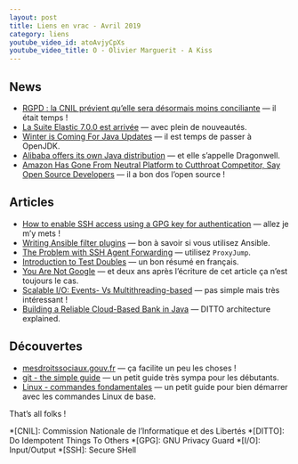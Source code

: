 ```yaml
---
layout: post
title: Liens en vrac - Avril 2019
category: liens
youtube_video_id: atoAvjyCpXs
youtube_video_title: O - Olivier Marguerit - A Kiss
---
```


## News

- [RGPD : la CNIL prévient qu’elle sera désormais moins conciliante](https://www.numerama.com/politique/482019-rgpd-la-cnil-previent-quelle-sera-desormais-moins-conciliante-en-cas-decart.html)
  — il était temps !
- [La Suite Elastic 7.0.0 est arrivée](https://www.elastic.co/fr/blog/elastic-stack-7-0-0-released)
  — avec plein de nouveautés.
- [Winter is Coming For Java Updates](https://www.azul.com/winter-is-coming-for-java-updates/)
  — il est temps de passer à OpenJDK.
- [Alibaba offers its own Java distribution](https://www.javaworld.com/article/3386160/alibaba-offers-its-own-java-distribution.html)
  — et elle s’appelle Dragonwell.
- [Amazon Has Gone From Neutral Platform to Cutthroat Competitor, Say Open Source Developers](https://onezero.medium.com/open-source-betrayed-industry-leaders-accuse-amazon-of-playing-a-rigged-game-with-aws-67177bc748b7)
  — il a bon dos l’open source !

## Articles

- [How to enable SSH access using a GPG key for authentication](https://opensource.com/article/19/4/gpg-subkeys-ssh)
  — allez je m’y mets !
- [Writing Ansible filter plugins](https://blog.oddbit.com/post/2019-04-25-writing-ansible-filter-plugins/)
  — bon à savoir si vous utilisez Ansible.
- [The Problem with SSH Agent Forwarding](https://defn.io/2019/04/12/ssh-forwarding/)
  — utilisez `ProxyJump`.
- [Introduction to Test Doubles](https://codurance.com/2019/04/08/Introduction-to-test-doubles/)
  — un bon résumé en français.
- [You Are Not Google](https://blog.bradfieldcs.com/you-are-not-google-84912cf44afb)
  — et deux ans après l’écriture de cet article ça n’est toujours le cas.
- [Scalable I/O: Events- Vs Multithreading-based](https://thetechsolo.wordpress.com/2016/02/29/scalable-io-events-vs-multithreading-based/)
  — pas simple mais très intéressant !
- [Building a Reliable Cloud-Based Bank in Java](https://www.infoq.com/presentations/starling-bank/)
  — DITTO architecture explained.

## Découvertes

- [mesdroitssociaux.gouv.fr](https://www.mesdroitssociaux.gouv.fr)
  — ça facilite un peu les choses !
- [git - the simple guide](http://rogerdudler.github.io/git-guide/index.html)
  — un petit guide très sympa pour les débutants.
- [Linux - commandes fondamentales](http://juliend.github.io/linux-cheatsheet/)
  — un petit guide pour bien démarrer avec les commandes Linux de base.

That’s all folks !

<!-- prettier-ignore-start -->
*[CNIL]: Commission Nationale de l’Informatique et des Libertés
*[DITTO]: Do Idempotent Things To Others
*[GPG]: GNU Privacy Guard
*[I/O]: Input/Output
*[SSH]: Secure SHell
<!-- prettier-ignore-end -->
